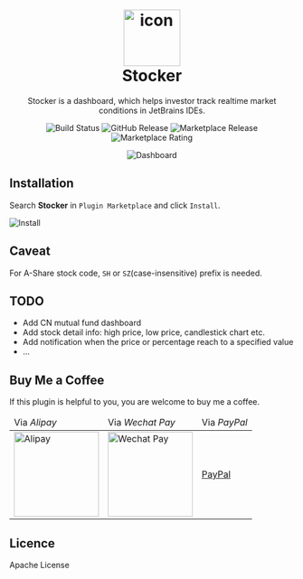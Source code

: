<h1 align="center">
<img src="https://i.imgur.com/3Xwh4D9.png" width="100" alt="icon"><br>
Stocker
</h1>

<p align="center">
Stocker is a dashboard, which helps investor track realtime market conditions in JetBrains IDEs.
</p>
<p align="center">
<img src="https://dev.azure.com/mvriddle/Stocker/_apis/build/status/WhiteVermouth.intellij-investor-dashboard?branchName=master" alt="Build Status" />
<img src="https://img.shields.io/github/v/release/WhiteVermouth/intellij-investor-dashboard" alt="GitHub Release" />
<img src="https://img.shields.io/jetbrains/plugin/v/com.vermouthx.intellij-investor-dashboard" alt="Marketplace Release" />
<img src="https://img.shields.io/jetbrains/plugin/r/stars/com.vermouthx.intellij-investor-dashboard" alt="Marketplace Rating" />
</p>
<p align="center">
<img src="https://i.imgur.com/mdX1Sk8.png" alt="Dashboard"/>
</p>

## Installation

Search **Stocker** in `Plugin Marketplace` and click `Install`.

![Install](https://i.imgur.com/g3AODxd.png)

## Caveat

For A-Share stock code, `SH` or `SZ`(case-insensitive) prefix is needed.

## TODO

- Add CN mutual fund dashboard
- Add stock detail info: high price, low price, candlestick chart etc.
- Add notification when the price or percentage reach to a specified value
- ...

## Buy Me a Coffee

If this plugin is helpful to you, you are welcome to buy me a coffee.

<table>
<thead>
<tr>
<td>Via <em>Alipay</em></td>
<td>Via <em>Wechat Pay</em></td>
<td>Via <em>PayPal</em></td>
</tr>
</thead>
<tbody>
<tr>
<td><img src="https://i.imgur.com/9BBSh5V.jpg" alt="Alipay" width="150" /></td>
<td><img src="https://i.imgur.com/1Ew0PYv.jpg" alt="Wechat Pay" width="150"/></td>
<td><a href="https://paypal.me/vermouthx">PayPal</a></td>
</tr>
</tbody>
</table>

## Licence

Apache License
